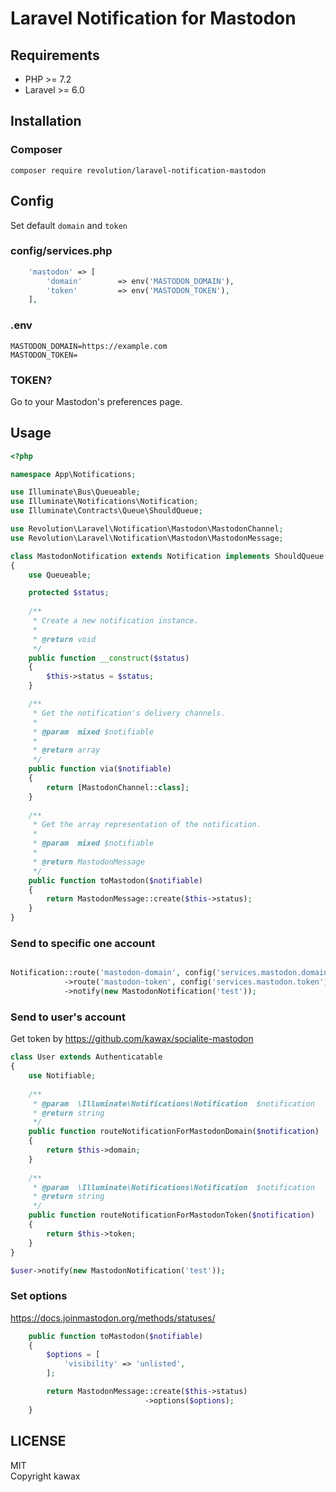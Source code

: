# Laravel Notification for Mastodon

## Requirements
- PHP >= 7.2
- Laravel >= 6.0

## Installation

### Composer
```
composer require revolution/laravel-notification-mastodon
```

## Config

Set default `domain` and `token`

### config/services.php
```php
    'mastodon' => [
        'domain'        => env('MASTODON_DOMAIN'),
        'token'         => env('MASTODON_TOKEN'),
    ],
```

### .env
```
MASTODON_DOMAIN=https://example.com
MASTODON_TOKEN=
```

### TOKEN?
Go to your Mastodon's preferences page.


## Usage


```php
<?php

namespace App\Notifications;

use Illuminate\Bus\Queueable;
use Illuminate\Notifications\Notification;
use Illuminate\Contracts\Queue\ShouldQueue;

use Revolution\Laravel\Notification\Mastodon\MastodonChannel;
use Revolution\Laravel\Notification\Mastodon\MastodonMessage;

class MastodonNotification extends Notification implements ShouldQueue
{
    use Queueable;

    protected $status;
    
    /**
     * Create a new notification instance.
     *
     * @return void
     */
    public function __construct($status)
    {
        $this->status = $status;
    }

    /**
     * Get the notification's delivery channels.
     *
     * @param  mixed $notifiable
     *
     * @return array
     */
    public function via($notifiable)
    {
        return [MastodonChannel::class];
    }
    
    /**
     * Get the array representation of the notification.
     *
     * @param  mixed $notifiable
     *
     * @return MastodonMessage
     */
    public function toMastodon($notifiable)
    {
        return MastodonMessage::create($this->status);
    }
}
```

### Send to specific one account

```php

Notification::route('mastodon-domain', config('services.mastodon.domain'))
            ->route('mastodon-token', config('services.mastodon.token'))
            ->notify(new MastodonNotification('test'));
```

### Send to user's account
Get token by https://github.com/kawax/socialite-mastodon

```php
class User extends Authenticatable
{
    use Notifiable;
    
    /**
     * @param  \Illuminate\Notifications\Notification  $notification
     * @return string
     */
    public function routeNotificationForMastodonDomain($notification)
    {
        return $this->domain;
    }
    
    /**
     * @param  \Illuminate\Notifications\Notification  $notification
     * @return string
     */
    public function routeNotificationForMastodonToken($notification)
    {
        return $this->token;
    }
}
```

```php
$user->notify(new MastodonNotification('test'));
```

### Set options
https://docs.joinmastodon.org/methods/statuses/

```php
    public function toMastodon($notifiable)
    {        
        $options = [
            'visibility' => 'unlisted',
        ];

        return MastodonMessage::create($this->status)
                              ->options($options);
    }
```


## LICENSE
MIT  
Copyright kawax
